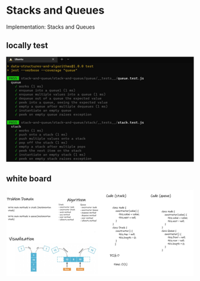 # Stacks and Queues
Implementation: Stacks and Queues

## locally test
![](./test.jpg)

## white board
![](./board10.jpg)


